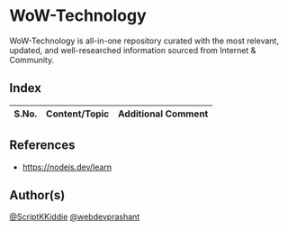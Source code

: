 # WoW-Technology
WoW-Technology is all-in-one repository curated with the most relevant, updated, and well-researched information sourced from Internet &amp; Community.

## Index

S.No. | Content/Topic | Additional Comment
--- | --- | ---

## References

- https://nodejs.dev/learn

## Author(s)

[@ScriptKKiddie](https://github.com/ScriptKKiddie)
[@webdevprashant](https://github.com/webdevprashant)

